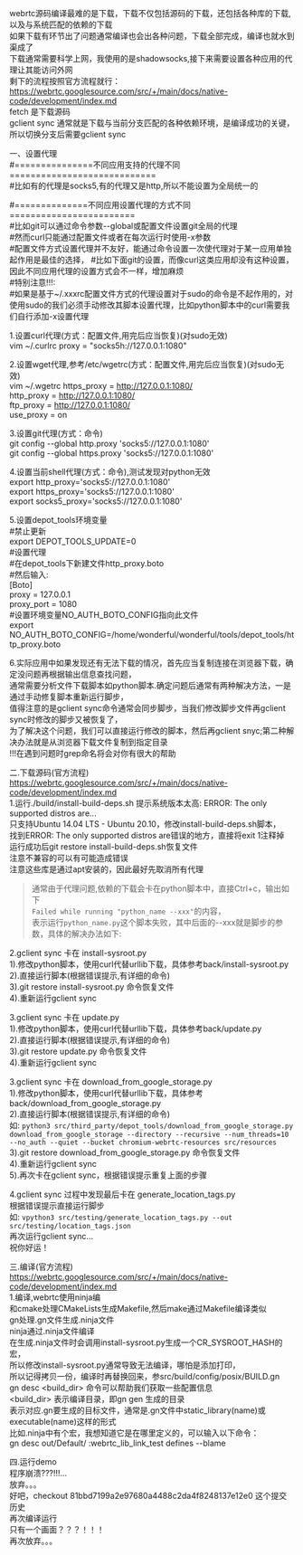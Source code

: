 webrtc源码编译最难的是下载，下载不仅包括源码的下载，还包括各种库的下载,以及与系统匹配的依赖的下载  
如果下载有环节出了问题通常编译也会出各种问题，下载全部完成，编译也就水到渠成了  
下载通常需要科学上网，我使用的是shadowsocks,接下来需要设置各种应用的代理让其能访问外网  
剩下的流程按照官方流程就行：  
https://webrtc.googlesource.com/src/+/main/docs/native-code/development/index.md  
fetch 是下载源码  
gclient sync 通常就是下载与当前分支匹配的各种依赖环境，是编译成功的关键，所以切换分支后需要gclient sync  

一、设置代理  
#===============不同应用支持的代理不同============================  
#比如有的代理是socks5,有的代理又是http,所以不能设置为全局统一的  

#==============不同应用设置代理的方式不同========================  
#比如git可以通过命令参数--global或配置文件设置git全局的代理  
#然而curl只能通过配置文件或者在每次运行时使用-x参数  
#配置文件方式设置代理并不友好，能通过命令设置一次使代理对于某一应用单独起作用是最佳的选择，
#比如下面git的设置，而像curl这类应用却没有这种设置，因此不同应用代理的设置方式会不一样，增加麻烦  
#特别注意!!!:  
#如果是基于~/.xxxrc配置文件方式的代理设置对于sudo的命令是不起作用的，对使用sudo的我们必须手动修改其脚本设置代理，比如python脚本中的curl需要我们自行添加-x设置代理  

1.设置curl代理(方式：配置文件,用完后应当恢复)(对sudo无效)  
vim ~/.curlrc
proxy = "socks5h://127.0.0.1:1080"  

2.设置wget代理,参考/etc/wgetrc(方式：配置文件,用完后应当恢复)(对sudo无效)  
vim ~/.wgetrc
https_proxy = http://127.0.0.1:1080/  
http_proxy = http://127.0.0.1:1080/  
ftp_proxy = http://127.0.0.1:1080/   
use_proxy = on  

3.设置git代理(方式：命令)  
git config --global http.proxy 'socks5://127.0.0.1:1080'  
git config --global https.proxy 'socks5://127.0.0.1:1080'  

4.设置当前shell代理(方式：命令),测试发现对python无效  
export http_proxy='socks5://127.0.0.1:1080'  
export https_proxy='socks5://127.0.0.1:1080'  
export socks5_proxy='socks5://127.0.0.1:1080'  

5.设置depot_tools环境变量  
#禁止更新  
export DEPOT_TOOLS_UPDATE=0  
#设置代理  
#在depot_tools下新建文件http_proxy.boto  
#然后输入:  
 	[Boto]  
 	proxy = 127.0.0.1  
 	proxy_port = 1080  
#设置环境变量NO_AUTH_BOTO_CONFIG指向此文件  
export NO_AUTH_BOTO_CONFIG=/home/wonderful/wonderful/tools/depot_tools/http_proxy.boto  

6.实际应用中如果发现还有无法下载的情况，首先应当复制连接在浏览器下载，确定没问题再根据输出信息查找问题，  
通常需要分析文件下载脚本如python脚本.确定问题后通常有两种解决方法，一是通过手动修复脚本重新运行脚步，  
值得注意的是gclient sync命令通常会同步脚步，当我们修改脚步文件再gclient sync时修改的脚步又被恢复了，  
为了解决这个问题，我们可以直接运行修改的脚本，然后再gclient snyc;第二种解决办法就是从浏览器下载文件复制到指定目录  
!!!在遇到问题时grep命名将会对你有很大的帮助  

二.下载源码(官方流程)  
https://webrtc.googlesource.com/src/+/main/docs/native-code/development/index.md  
1.运行./build/install-build-deps.sh 提示系统版本太高: ERROR: The only supported distros are...  
	只支持Ubuntu 14.04 LTS - Ubuntu 20.10，修改install-build-deps.sh脚本，  
	找到ERROR: The only supported distros are错误的地方，直接将exit 1注释掉  
	运行成功后git restore install-build-deps.sh恢复文件  
	注意不兼容的可以有可能造成错误  
	注意这些库是通过apt安装的，因此最好先取消所有代理  

> 通常由于代理问题,依赖的下载会卡在python脚本中，直接Ctrl+c，输出如下  
`Failed while running "python_name --xxx"`的内容，  
表示运行`python_name.py`这个脚本失败，其中后面的--xxx就是脚步的参数，具体的解决办法如下:

2.gclient sync 卡在 install-sysroot.py  
	1).修改python脚本，使用curl代替urllib下载，具体参考back/install-sysroot.py  
 	2).直接运行脚本(根据错误提示,有详细的命令)  
	3).git restore install-sysroot.py 命令恢复文件  
	4).重新运行gclient sync  

3.gclient sync 卡在 update.py  
	1).修改python脚本，使用curl代替urllib下载，具体参考back/update.py  
 	2).直接运行脚本(根据错误提示,有详细的命令)  
	3).git restore update.py 命令恢复文件  
	4).重新运行gclient sync  

3.gclient sync 卡在 download_from_google_storage.py  
	1).修改python脚本，使用curl代替urllib下载，具体参考back/download_from_google_storage.py  
 	2).直接运行脚本(根据错误提示,有详细的命令)  
	   如: `python3 src/third_party/depot_tools/download_from_google_storage.py download_from_google_storage --directory --recursive --num_threads=10 --no_auth --quiet --bucket chromium-webrtc-resources src/resources`  
	3).git restore download_from_google_storage.py 命令恢复文件  
	4).重新运行gclient sync  
	5).再次卡在gclient sync，根据错误提示重复上面的步骤  
	
4.gclient sync 过程中发现最后卡在 generate_location_tags.py  
	根据错误提示直接运行脚步  
	如: `vpython3 src/testing/generate_location_tags.py --out src/testing/location_tags.json`  
	再次运行gclient sync...  
	祝你好运！
	
	

三.编译(官方流程)  
https://webrtc.googlesource.com/src/+/main/docs/native-code/development/index.md  
1.编译,webrtc使用ninja编  
	和cmake处理CMakeLists生成Makefile,然后make通过Makefile编译类似  
	gn处理.gn文件生成.ninja文件  
	ninja通过.ninja文件编译  
	在生成.ninja文件时会调用install-sysroot.py生成一个CR_SYSROOT_HASH的宏，  
	所以修改install-sysroot.py通常导致无法编译，哪怕是添加打印，  
	所以记得拷贝一份，编译时再替换回来，参src/build/config/posix/BUILD.gn  
	gn desc <build_dir> <targetname> 命令可以帮助我们获取一些配置信息  
	<build_dir> 表示编译目录，即gn gen 生成的目录  
	<targetname> 表示对应.gn要生成的目标文件，通常是.gn文件中static_library(name)或executable(name)这样的形式  
	比如.ninja中有个宏，我想知道它是在哪里定义的，可以输入以下命令：  
	gn desc out/Default/ :webrtc_lib_link_test defines --blame  


四.运行demo  
	程序崩溃???!!!...  
	放弃。。。  
	好吧，checkout 81bbd7199a2e97680a4488c2da4f8248137e12e0 这个提交历史  
	再次编译运行  
	只有一个画面？？？！！！  
	再次放弃。。。
